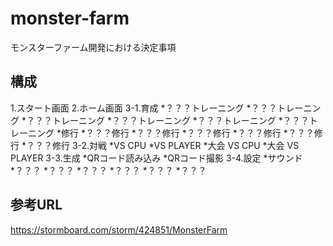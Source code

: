 # monster-farm
モンスターファーム開発における決定事項

## 構成
1.スタート画面
2.ホーム画面
3-1.育成
  *？？？トレーニング
  *？？？トレーニング
  *？？？トレーニング
  *？？？トレーニング
  *？？？トレーニング
  *？？？トレーニング
  *修行
    *？？？修行
    *？？？修行
    *？？？修行
    *？？？修行
    *？？？修行
    *？？？修行
3-2.対戦
  *VS CPU
  *VS PLAYER
  *大会 VS CPU
  *大会 VS PLAYER
3-3.生成
  *QRコード読み込み
  *QRコード撮影
3-4.設定
  *サウンド
  *？？？
  *？？？
  *？？？
  *？？？
  *？？？
  *？？？
## 参考URL
<https://stormboard.com/storm/424851/MonsterFarm>
